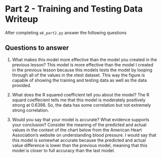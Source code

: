# Part 2 - Training and Testing Data Writeup

After completing `a6_part2.py` answer the following questions

## Questions to answer

1. What makes this model more effective than the model you created in the previous lesson?
This model is more effective than the model I created in the previous lesson because this models tests the model by looping through all of the values in the xtest dataset. This way the figure is capable of showing the training and testing data as well as the data provided.

2. What does the R squared coefficient tell you about the model?
The R squard coeffecient tells me that this model is moderately positively strong at 0.6398. So, the data has some correlation but not extremely strong correlation.

3. Would you say that your model is accurate? What evidence supports your conclusion? Consider the meaning of the predicted and actual values in the context of the chart below from the American Heart Association’s website on understanding blood pressure.
I would say that this model is somewhat accurate because the predicted and actual value difference is lower than the previous model, meaning that this model is closer to full accuracy than the last model.